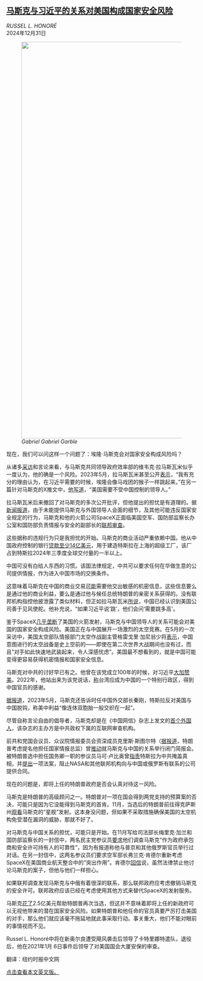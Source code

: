 <!--1735634221000-->
[马斯克与习近平的关系对美国构成国家安全风险](https://cn.nytimes.com/opinion/20241231/elon-musk-china-classified-secrets-national-security-russia-doge/)
------

<address>RUSSEL L. HONORÉ</address><time pudate="2024-12-31 04:28:57" datetime="2024-12-31 04:28:57">2024年12月31日</time><figure><img src="https://images.weserv.nl/?url=static01.nyt.com/images/2024/12/31/autossell/29honore_still/29honore_still-master1050.png" width="1050" height="1050"><figcaption> <cite>Gabriel Gabriel Garble</cite></figcaption></figure><section><p>现在，我们可以问这样一个问题了：埃隆·马斯克会对国家安全构成风险吗？</p><p>从诸多<a rel="noopener noreferrer" target="_blank" href="https://www.cnn.com/2024/12/03/politics/ramaswamy-musk-china-doge-kfile/index.html">采访</a>和言论来看，与马斯克共同领导政府效率部的维韦克·拉马斯瓦米似乎一度认为，他的确是一个风险。2023年5月，拉马斯瓦米甚至公开<a rel="noopener noreferrer" target="_blank" href="https://www.cnn.com/2024/12/03/politics/ramaswamy-musk-china-doge-kfile/index.html">表示</a>，“我有充分的理由认为，在习近平需要的时候，埃隆会像马戏团的猴子一样跳起来。”在另一篇针对马斯克的X推文中，<a rel="noopener noreferrer" target="_blank" href="https://x.com/VivekGRamaswamy/status/1664022522835226627">他写道</a>，“美国需要不受中国控制的领导人。”</p><p>拉马斯瓦米后来撤回了对马斯克的多次公开批评，但他提出的担忧是有道理的。据<a href="https://www.nytimes.com/2024/12/17/technology/elon-musk-spacex-national-security-reporting.html">新闻报道</a>，由于未能提供马斯克与外国领导人会面的细节，及其他可能违反国家安全规定的行为，马斯克和他的火箭公司SpaceX正面临美国空军、国防部监察长办公室和国防部负责情报与安全的副部长的<a href="https://www.nytimes.com/2024/12/17/technology/elon-musk-spacex-national-security-reporting.html">联邦审查</a>。</p><p>这些据称的违规行为只是我担忧的开始。马斯克的商业活动严重依赖中国。他从中国政府控制的银行<a rel="noopener noreferrer" target="_blank" href="https://insideevs.com/news/539191/tesla-paid-shanghai-gigafactory-loan/">贷款至少14亿美元</a>，用于建造特斯拉在上海的超级工厂，该厂占到特斯拉2024年三季度全球交付量的一半以上。</p><p>中国可没有白给人东西的习惯。该国法律规定，中共可以要求任何在华做生意的公司提供情报，作为进入中国市场的交换条件。</p><p>这意味着马斯克在中国的商业交易<a href="https://www.nytimes.com/2024/02/28/world/asia/china-state-secrets-law.html">可能</a>需要他交出敏感的机密信息，这些信息要么是通过他的商业利益，要么是通过他与候任总统特朗普的亲密关系获得的。没有联邦机构指控他披泄露了类似材料，但正如拉马斯瓦米<a rel="noopener noreferrer" target="_blank" href="https://youtu.be/q1BEyKgnHkU?si=hoElCn0aDq98gf9Q&t=168">所说</a>，中国已经认识到美国公司善于见风使舵。他补充说，“如果习近平说‘跳’，他们会问‘需要跳多高'。</p><p>鉴于SpaceX<a rel="noopener noreferrer" target="_blank" href="https://www.wsj.com/articles/elon-musks-spacex-now-has-a-de-facto-monopoly-on-rocket-launches-3c34f02e">几乎垄断</a>了美国的火箭发射，马斯克与中国领导人的关系可能会对美国的国家安全构成风险。美国正在与中国展开一场激烈的太空竞赛。在5月的一次采访中，美国太空部队情报部门太空作战副主管格雷戈里·加尼翁少将<a rel="noopener noreferrer" target="_blank" href="https://www.airandspaceforces.com/china-strategic-breakout-nuclear-space/">表示</a>，中国意图进行的太空战备是史上空前的——即使在第二次世界大战期间也没有过，而且“对手如此快速地武装起来，令人深感忧虑”。美国最不想看到的，就是中国可能变得更容易获得机密情报和国家安全信息。</p><p>马斯克对中共的讨好早已有之。他曾在该党成立100年的时候，对习近平<a rel="noopener noreferrer" target="_blank" href="https://thehill.com/changing-america/sustainability/infrastructure/561109-elon-musk-praises-china-on-communist-party/">大加赞美</a>。2022年，他站出来为该党说话，<a rel="noopener noreferrer" target="_blank" href="https://www.cnn.com/2022/10/10/media/elon-musk-china-taiwan-intl-hnk/index.html">称</a>台湾应成为中国的一个特别行政区，得到中国官员的感谢。</p><p><a rel="noopener noreferrer" target="_blank" href="https://www.cnn.com/2023/05/31/business/elon-musk-china-ceos-visit-intl-hnk/index.html">据报道</a>，2023年5月，马斯克还告诉时任中国外交部长秦刚，特斯拉反对美国与中国脱钩，称美中利益“像连体双胞胎一般交织在一起”。</p><p>尽管自称言论自由的倡导者，马斯克却是在《中国网信》杂志上发文的<a rel="noopener noreferrer" target="_blank" href="https://nypost.com/2022/08/15/elon-musk-writes-column-for-chinese-censorship-agencys-magazine/">首个外国人</a>，该杂志的主办方是中共政权下属的互联网审查机构。</p><p>前共和党国会议员、众议院情报委员会资深成员克里斯·斯图尔特（<a rel="noopener noreferrer" target="_blank" href="https://www.politico.com/live-updates/2024/11/12/congress/director-national-intelligence-trump-christ-stewart-00189082">据报道</a>，特朗普考虑提名他担任国家情报总监）曾<a rel="noopener noreferrer" target="_blank" href="https://finance.yahoo.com/news/elon-musk-and-china-lawmaker-explains-why-congress-is-worried-150853216.html">推动</a>就马斯克与中国的关系举行闭门简报会。被特朗普选中担任国务卿一职的参议员马可·卢比奥曾<a rel="noopener noreferrer" target="_blank" href="https://x.com/SenMarcoRubio/status/1478090139406684165">指责</a>特斯拉为中共掩盖真相，并<a rel="noopener noreferrer" target="_blank" href="https://www.rubio.senate.gov/rubio-colleagues-reintroduce-space-act-to-counter-ccp-threats-to-american-space-leadership/">提出</a>一项法案，阻止NASA和其他联邦机构向与中国或俄罗斯有联系的公司提供合同。</p><p>现在的问题是，即将上任的特朗普政府是否会认真对待这一风险。</p><p>马斯克是特朗普的高级顾问之一。特朗普对一项在国会得到两党支持的预算案的否决，可能只是因为它没能得到马斯克的首肯。11月，当选后的特朗普前往得克萨斯州<a rel="noopener noreferrer" target="_blank" href="https://www.reuters.com/business/aerospace-defense/spacex-launch-sixth-starship-test-texas-with-trump-attending-2024-11-19/">观看</a>马斯克的“星舰”发射。这本身没问题，但如果不采取措施确保美国的太空机构免受潜在漏洞的威胁，那就不好了。</p><p>对马斯克与中国关系的担忧，可能只是开始。在11月写给司法部长梅里克·加兰和国防部监察长的一封信中，两名民主党参议员<a rel="noopener noreferrer" target="_blank" href="https://www.reuters.com/world/us/democratic-senators-ask-pentagon-us-attorney-general-probe-musks-alleged-russia-2024-11-15/">要求</a>他们调查马斯克“作为政府承包商和安全许可持有人的可靠性”，因为有报道称他与普京和其他俄罗斯官员举行过对话。在另一封信中，这两名参议员们要求空军部长弗兰克·肯德尔重新考虑SpaceX在美国商业航天整合中的“突出作用”。肯德尔<a rel="noopener noreferrer" target="_blank" href="https://www.bnnbloomberg.ca/business/company-news/2024/12/18/musks-alleged-russia-contacts-worry-us-air-force-chief-kendall/">回信</a>说，虽然法律禁止他讨论马斯克的案子，但他与他们一样担心。</p><p>如果联邦调查发现马斯克与中俄有着很深的联系，那么联邦政府应考虑撤销马斯克的安全许可。联邦政府应该已经在考虑使用其他方式来替代SpaceX的发射服务。</p><p>马斯克<a rel="noopener noreferrer" target="_blank" href="https://www.cnn.com/2024/12/05/politics/elon-musk-trump-campaign-finance-filings/index.html">花了</a>2.5亿美元帮助特朗普再次当选，但这并不意味着即将上任的新政府可以无视他带来的潜在国家安全风险。如果特朗普和他任命的官员真要严厉打击美国的对手，那么他们就应该毫不拖延地就此事采取行动。事关重大，他们不能对眼前的事情视而不见。</p></section><footer><p>Russel L. Honoré中将在新奥尔良遭受飓风袭击后领导了卡特里娜特遣队，退役后，他在2021年1月 6日事件后领导了对美国国会大厦安保的审查。</p><p>翻译：纽约时报中文网</p><p><a rel="nofollow" target="_blank" href="https://www.nytimes.com/2024/12/29/opinion/elon-musk-china-classified-secrets-national-security-russia-doge.html">点击查看本文英文版。</a></p></footer>
